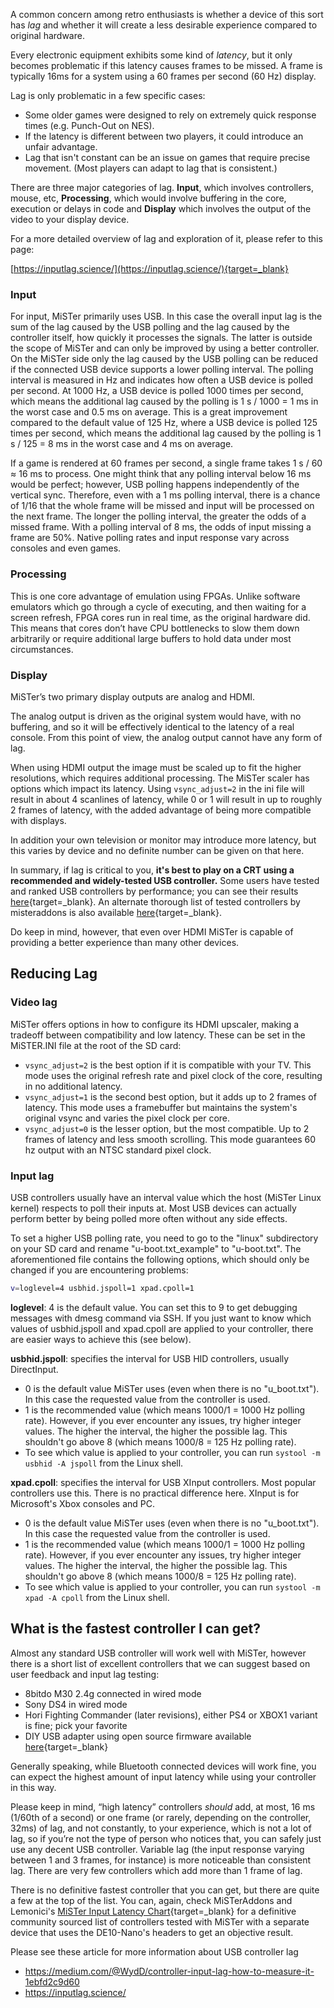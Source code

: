 A common concern among retro enthusiasts is whether a device of this sort has _lag_ and whether it will create a less desirable experience compared to original hardware. 

Every electronic equipment exhibits some kind of _latency_, but it only becomes problematic if this latency causes frames to be missed. A frame is typically 16ms for a system using a 60 frames per second (60 Hz) display.

Lag is only problematic in a few specific cases:
* Some older games were designed to rely on extremely quick response times (e.g. Punch-Out on NES).
* If the latency is different between two players, it could introduce an unfair advantage.
* Lag that isn't constant can be an issue on games that require precise movement. (Most players can adapt to lag that is consistent.)

There are three major categories of lag. **Input**, which involves controllers, mouse, etc, **Processing**, which would involve buffering in the core, execution or delays in code and **Display** which involves the output of the video to your display device.

For a more detailed overview of lag and exploration of it, please refer to this page:

[https://inputlag.science/](https://inputlag.science/){target=_blank}

### Input
For input, MiSTer primarily uses USB. In this case the overall input lag is the sum of the lag caused by the USB polling and the lag caused by the controller itself, how quickly it processes the signals. The latter is outside the scope of MiSTer and can only be improved by using a better controller. On the MiSTer side only the lag caused by the USB polling can be reduced if the connected USB device supports a lower polling interval. The polling interval is measured in Hz and indicates how often a USB device is polled per second. At 1000 Hz, a USB device is polled 1000 times per second, which means the additional lag caused by the polling is 1 s / 1000 = 1 ms in the worst case and 0.5 ms on average. This is a great improvement compared to the default value of 125 Hz, where a USB device is polled 125 times per second, which means the additional lag caused by the polling is 1 s / 125 = 8 ms in the worst case and 4 ms on average.

If a game is rendered at 60 frames per second, a single frame takes 1 s / 60 ≈ 16 ms to process. One might think that any polling interval below 16 ms would be perfect; however, USB polling happens independently of the vertical sync. Therefore, even with a 1 ms polling interval, there is a chance of 1/16 that the whole frame will be missed and input will be processed on the next frame. The longer the polling interval, the greater the odds of a missed frame. With a polling interval of 8 ms, the odds of input missing a frame are 50%. Native polling rates and input response vary across consoles and even games.

### Processing
This is one core advantage of emulation using FPGAs. Unlike software emulators which go through a cycle of executing, and then waiting for a screen refresh, FPGA cores run in real time, as the original hardware did. This means that cores don’t have CPU bottlenecks to slow them down arbitrarily or require additional large buffers to hold data under most circumstances.

### Display
MiSTer’s two primary display outputs are analog and HDMI. 

The analog output is driven as the original system would have, with no buffering, and so it will be effectively identical to the latency of a real console. From this point of view, the analog output cannot have any form of lag. 

When using HDMI output the image must be scaled up to fit the higher resolutions, which requires additional processing. The MiSTer scaler has options which impact its latency. Using `vsync_adjust=2` in the ini file will result in about 4 scanlines of latency, while 0 or 1 will result in up to roughly 2 frames of latency, with the added advantage of being more compatible with displays. 

In addition your own television or monitor may introduce more latency, but this varies by device and no definite number can be given on that here. 

In summary, if lag is critical to you, **it's best to play on a CRT using a recommended and widely-tested USB controller.** Some users have tested and ranked USB controllers by performance; you can see their results [here](https://github.com/eniva/MisSTer_Guides/wiki/USB-Controllers-Performance-Ranking){target=_blank}. An alternate thorough list of tested controllers by misteraddons is also available [here](https://rpubs.com/misteraddons/inputlatency){target=_blank}.

Do keep in mind, however, that even over HDMI MiSTer is capable of providing a better experience than many other devices.

## Reducing Lag

### Video lag

MiSTer offers options in how to configure its HDMI upscaler, making a tradeoff between compatibility and low latency.
These can be set in the MiSTER.INI file at the root of the SD card:

* `vsync_adjust=2` is the best option if it is compatible with your TV. This mode uses the original refresh rate and pixel clock of the core, resulting in no additional latency.
* `vsync_adjust=1` is the second best option, but it adds up to 2 frames of latency. This mode uses a framebuffer but maintains the system's original vsync and varies the pixel clock per core.
* `vsync_adjust=0` is the lesser option, but the most compatible. Up to 2 frames of latency and less smooth scrolling. This mode guarantees 60 hz output with an NTSC standard pixel clock.

### Input lag

USB controllers usually have an interval value which the host (MiSTer Linux kernel) respects to poll their inputs at. Most USB devices can actually perform better by being polled more often without any side effects.

To set a higher USB polling rate, you need to go to the "linux" subdirectory on your SD card and rename "u-boot.txt_example" to "u-boot.txt". The aforementioned file contains the following options, which should only be changed if you are encountering problems:
```bash
v=loglevel=4 usbhid.jspoll=1 xpad.cpoll=1
```
**loglevel**: 4 is the default value. You can set this to 9 to get debugging messages with dmesg command via SSH. If you just want to know which values of usbhid.jspoll and xpad.cpoll are applied to your controller, there are easier ways to achieve this (see below).

**usbhid.jspoll**: specifies the interval for USB HID controllers, usually DirectInput.

* 0 is the default value MiSTer uses (even when there is no "u_boot.txt"). In this case the requested value from the controller is used.
* 1 is the recommended value (which means 1000/1 = 1000 Hz polling rate). However, if you ever encounter any issues, try higher integer values. The higher the interval, the higher the possible lag. This shouldn't go above 8 (which means 1000/8 = 125 Hz polling rate).
* To see which value is applied to your controller, you can run ```systool -m usbhid -A jspoll``` from the Linux shell.

**xpad.cpoll**: specifies the interval for USB XInput controllers. Most popular controllers use this. There is no practical difference here. XInput is for Microsoft's Xbox consoles and PC.

* 0 is the default value MiSTer uses (even when there is no "u_boot.txt"). In this case the requested value from the controller is used.
* 1 is the recommended value (which means 1000/1 = 1000 Hz polling rate). However, if you ever encounter any issues, try higher integer values. The higher the interval, the higher the possible lag. This shouldn't go above 8 (which means 1000/8 = 125 Hz polling rate).
* To see which value is applied to your controller, you can run ```systool -m xpad -A cpoll``` from the Linux shell.

## What is the fastest controller I can get?

Almost any standard USB controller will work well with MiSTer, however there is a short list of excellent controllers that we can suggest based on user feedback and input lag testing:

* 8bitdo M30 2.4g connected in wired mode
* Sony DS4 in wired mode
* Hori Fighting Commander (later revisions), either PS4 or XBOX1 variant is fine; pick your favorite
* DIY USB adapter using open source firmware available [here](https://github.com/MiSTer-devel/Retro-Controllers-USB-MiSTer){target=_blank}

Generally speaking, while Bluetooth connected devices will work fine, you can expect the highest amount of input latency while using your controller in this way.

Please keep in mind, “high latency” controllers *should* add, at most, 16 ms (1/60th of a second) or one frame (or rarely, depending on the controller, 32ms) of lag, and not constantly, to your experience, which is not a lot of lag, so if you’re not the type of person who notices that, you can safely just use any decent USB controller. Variable lag (the input response varying between 1 and 3 frames, for instance) is more noticeable than consistent lag. There are very few controllers which add more than 1 frame of lag.

There is no definitive fastest controller that you can get, but there are quite a few at the top of the list. You can, again, check MiSTerAddons and Lemonici's [MiSTer Input Latency Chart](https://rpubs.com/misteraddons/inputlatency){target=_blank} for a definitive community sourced list of controllers tested with MiSTer with a separate device that uses the DE10-Nano's headers to get an objective result.

Please see these article for more information about USB controller lag
* https://medium.com/@WydD/controller-input-lag-how-to-measure-it-1ebfd2c9d60
* https://inputlag.science/
